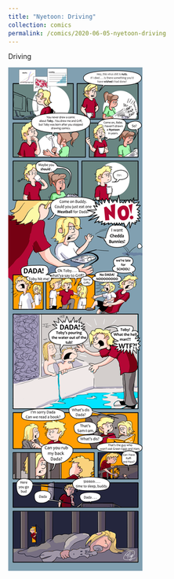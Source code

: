 ```yaml
---
title: "Nyetoon: Driving"
collection: comics
permalink: /comics/2020-06-05-nyetoon-driving
---
```

Driving

![TobyToon](../images/comics/nyetoon/nyetoon_TobyToon_6.5.20_final-1.png)
